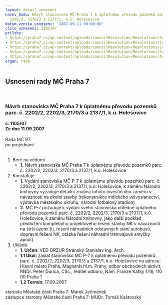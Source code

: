```yaml
---
layout: detail_usneseni
nazev_bodu: Návrh stanoviska MČ Praha 7 k úplatnému převodu pozemků parc. č. 2202/2,
  2202/3, 2170/3 a 2137/1, k.ú. Holešovice
datum_vzniku_usneseni: '2007-09-11 00:00:00'
cislo_usneseni: 1105/07
prilohy:
- https://praha7.cz/wp-content/uploads/councilResolution/Resolutions/14789/45-prev_zad.doc
- https://praha7.cz/wp-content/uploads/councilResolution/Resolutions/14789/45-prev_odo.doc
- https://praha7.cz/wp-content/uploads/councilResolution/Resolutions/14789/45-prev_ozp.doc
- https://praha7.cz/wp-content/uploads/councilResolution/Resolutions/14789/45-prev-oma.doc
- https://praha7.cz/wp-content/uploads/councilResolution/Resolutions/14789/45-prev_vypis.doc
organ: rada
---
```

<div id="ucUsn_pList" class="usn">
	<span><h2>Usnesení rady MČ Praha 7 </h2>
<br></span><div class="standBody">
<span><h3>Návrh stanoviska MČ Praha 7 k úplatnému převodu pozemků parc. č. 2202/2, 2202/3, 2170/3 a 2137/1, k.ú. Holešovice</h3></span><div class="center">
		<strong>č. 1105/07</strong><br>
	</div>
<div class="center">
		<strong>Ze dne 11.09.2007</strong><br><br>
	</div>Rada MČ P7<br> po projednání<br><br><ol>
<li>Bere na vědomí<ul><li>
<strong>1.</strong> Návrh stanoviska MČ Praha 7 k úplatnému převodu pozemků parc. č. 2202/2, 2202/3, 2170/3 a 2137/1, k.ú. Holešovice  </li></ul>
</li>
<li>Konstatuje<ul>
<li>
<strong>1.</strong> Vydání stanoviska MČ P-7 k úplatnému převodu pozemků parc. č. 2202/2, 2202/3, 2170/3 a 2137/1, k.ú. Holešovice, k záměru Národní knihovny vyžaduje detailní znalost tohoto investičního záměru v návaznosti na okolní stavby (rekonstrukce indického velvyslanectví, výstavba městského okruhu, národní fotbalový stadion)</li>
<li>
<strong>2.</strong> MČ P-7 požaduje k vydání svého stanoviska ohledně úplatného převodu pozemků parc. č. 2202/2, 2202/3, 2170/3 a 2137/1, k.ú. Holešovice, k záměru Národní knihovny, jako další podklad předložení kompletního projektového řešení stavby NK v návaznosti na širší území (tj. řešení náhradních odstavných stání autobusů, dopravní řešení NK, otázka řešení náhradní tramvajové smyčky apod.)             </li>
</ul>
</li>
<li>Ukládá<ul>
<li>
<strong>1. Určen: </strong>VED ORZUR  Stránský  Stanislav Ing. Arch.</li>
<li>
<strong>1.1 Úkol: </strong>zaslat stanovisko MČ P-7 k  úplatnému převodu pozemků parc. č. 2202/2, 2202/3, 2170/3 a 2137/1, k.ú. Holešovice na adresu: Hlavní město Praha, Magistrát hl.m. Prahy, odbor obchodních aktivit, RNDr. Peter Ďurica, CSc., ředitel odboru, Nám. Franze Kafky 1/16, 110 00 Praha 1</li>
<li>
<strong>1.2 Termín: </strong>17.09.2007</li>
</ul>
</li>
</ol>starosta Městské části Praha 7: Marek Ječmének<br>zástupce starosty Městské části Praha 7: MUDr. Tomáš Kaštovský 
</div>
</div>